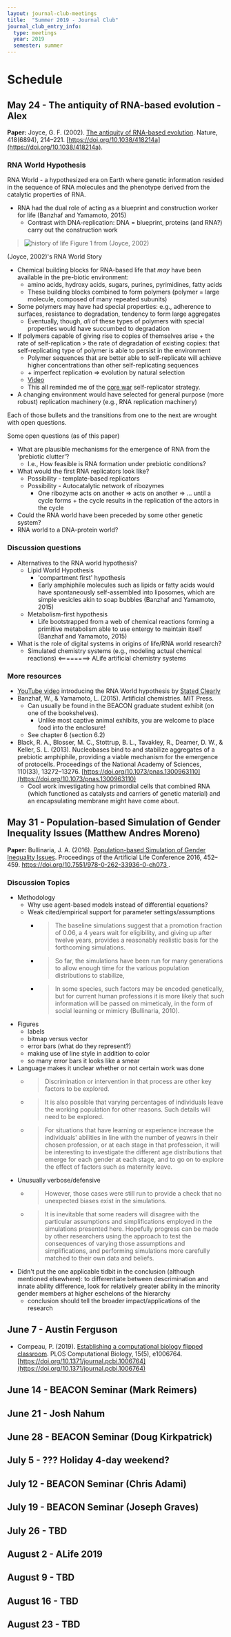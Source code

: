 ```yaml
---
layout: journal-club-meetings
title:  "Summer 2019 - Journal Club"
journal_club_entry_info:
  type: meetings
  year: 2019
  semester: summer
---
```


# Schedule

## May 24 - The antiquity of RNA-based evolution - Alex

**Paper:** Joyce, G. F. (2002). [The antiquity of RNA-based evolution](https://www.nature.com/articles/418214a). Nature, 418(6894), 214–221. [https://doi.org/10.1038/418214a](https://doi.org/10.1038/418214a).

### RNA World Hypothesis

RNA World - a hypothesized era on Earth where genetic information resided in the sequence of RNA molecules and the phenotype derived from the catalytic properties of RNA.

- RNA had the dual role of acting as a blueprint and construction worker for life (Banzhaf and Yamamoto, 2015)
  - Contrast with DNA-replication: DNA = blueprint, proteins (and RNA?) carry out the construction work

> ![history of life](https://media.springernature.com/lw900/springer-static/image/art%3A10.1038%2F418214a/MediaObjects/41586_2002_Article_BF418214a_Fig1_HTML.jpg)
> Figure 1 from (Joyce, 2002)

(Joyce, 2002)'s RNA World Story

- Chemical building blocks for RNA-based life that _may_ have been available in the pre-biotic environment:
  - amino acids, hydroxy acids, sugars, purines, pyrimidines, fatty acids
  - These building blocks combined to form polymers (polymer = large molecule, composed of many repeated subunits)
- Some polymers may have had special properties: e.g., adherence to surfaces, resistance to degradation, tendency to form large aggregates
  - Eventually, though, _all_ of these types of polymers with special properties would have succumbed to degradation
- If polymers capable of giving rise to copies of themselves arise + the rate of self-replication > the rate of degradation of existing copies: that self-replicating type of polymer is able to persist in the environment
  - Polymer sequences that are better able to self-replicate will achieve higher concentrations than other self-replicating sequences
  - \+ imperfect replication => evolution by natural selection
  - [Video](https://youtu.be/K1xnYFCZ9Yg?t=155)
  - This all reminded me of the [core war](https://en.wikipedia.org/wiki/Core_War) self-replicator strategy.
- A changing environment would have selected for general purpose (more robust) replication machinery (e.g., RNA replication machinery)

Each of those bullets and the transitions from one to the next are wrought with open questions.

Some open questions (as of this paper)

- What are plausible mechanisms for the emergence of RNA from the 'prebiotic clutter'?
  - I.e., How feasible is RNA formation under prebiotic conditions?
- What would the first RNA replicators look like?
  - Possibility - template-based replicators
  - Possibility - Autocatalytic network of ribozymes
    - One ribozyme acts on another => acts on another => ... until a cycle forms + the cycle results in the replication of the actors in the cycle
- Could the RNA world have been preceded by some other genetic system?
- RNA world to a DNA-protein world?


### Discussion questions

- Alternatives to the RNA world hypothesis?
  - Lipid World Hypothesis
    - 'compartment first' hypothesis
    - Early amphiphile molecules such as lipids or fatty acids would have spontaneously self-assembled into liposomes, which are simple vesicles akin to soap bubbles (Banzhaf and Yamamoto, 2015)
  - Metabolism-first hypothesis
    - Life bootstrapped from a web of chemical reactions forming a primitive metabolism able to use entergy to maintain itself (Banzhaf and Yamamoto, 2015)
- What is the role of digital systems in origins of life/RNA world research?
  - Simulated chemistry systems (e.g., modeling actual chemical reactions) <========> ALife artificial chemistry systems

### More resources

- [YouTube video](https://www.youtube.com/watch?v=K1xnYFCZ9Yg) introducing the RNA World hypothesis by [Stated Clearly](http://statedclearly.com/)
- Banzhaf, W., & Yamamoto, L. (2015). Artificial chemistries. MIT Press.
  - Can usually be found in the BEACON graduate student exhibit (on one of the bookshelves).
    - Unlike most captive animal exhibits, you are welcome to place food into the enclosure!
  - See chapter 6 (section 6.2)
- Black, R. A., Blosser, M. C., Stottrup, B. L., Tavakley, R., Deamer, D. W., & Keller, S. L. (2013). Nucleobases bind to and stabilize aggregates of a prebiotic amphiphile, providing a viable mechanism for the emergence of protocells. Proceedings of the National Academy of Sciences, 110(33), 13272–13276. [https://doi.org/10.1073/pnas.1300963110](https://doi.org/10.1073/pnas.1300963110)
  - Cool work investigating how primordial cells that combined RNA (which functioned as catalysts and carriers of genetic material) and an encapsulating membrane might have come about.

## May 31 - Population-based Simulation of Gender Inequality Issues (Matthew Andres Moreno)

**Paper:** Bullinaria, J. A. (2016). [Population-based Simulation of Gender Inequality Issues](https://www.mitpressjournals.org/doi/abs/10.1162/978-0-262-33936-0-ch073). Proceedings of the Artificial Life Conference 2016, 452–459. [https://doi.org/10.7551/978-0-262-33936-0-ch073 ](https://doi.org/10.7551/978-0-262-33936-0-ch073).

### Discussion Topics

* Methodology
   * Why use agent-based models instead of differential equations?
   * Weak cited/empirical support for parameter settings/assumptions
     * > The baseline simulations suggest that a promotion fraction of 0.06, a 4 years wait for eligibility, and giving up after twelve years, provides a reasonably realistic basis for the forthcoming simulations.
     * > So far, the simulations have been run for many generations to allow enough time for the various population distributions to stabilize,
     * > In some species, such factors may be encoded genetically, but for current human professions it is more likely that such information will be passed on mimeticaly, in the form of social learning or mimicry (Bullinaria, 2010).
* Figures
  * labels
  * bitmap versus vector
  * error bars (what do they represent?)
  * making use of line style in addition to color
  * so many error bars it looks like a smear
* Language makes it unclear whether or not certain work was done
  * > Discrimination or intervention in that process are other key factors to be explored.
  * > It is also possible that varying percentages of individuals leave the working population for other reasons.
    Such details will need to be explored.
  * > For situations that have learning or experience increase the individuals' abilities in line with the number of yeawrs in their chosen profession, or at each stage in that professeion, it will be interesting to investigate the different age distributions that emerge for each gender at each stage, and to go on to explore the effect of factors such as maternity leave.
* Unusually verbose/defensive
   * > However, those cases were still run to provide a check that no unexpected biases exist in the simulations.
   * > It is inevitable that some readers will disagree with the particular assumptions and simplifications employed in the simulations presented here.
     Hopefully progress can be made by other researchers using the approach to test the consequences of varying those assumptions and simplifications, and performing simulations more carefully matched to their own data and beliefs.
* Didn't put the one applicable tidbit in the conclusion (although mentioned elsewhere): to differentiate between descrimination and innate ability difference, look for relatively greater ability in the minority gender members at higher eschelons of the hierarchy   
  * conclusion should tell the broader impact/applications of the research

## June 7 - Austin Ferguson
- Compeau, P. (2019). [Establishing a computational biology flipped classroom](https://journals.plos.org/ploscompbiol/article?id=10.1371/journal.pcbi.1006764). PLOS Computational Biology, 15(5), e1006764. [https://doi.org/10.1371/journal.pcbi.1006764](https://doi.org/10.1371/journal.pcbi.1006764)

## June 14 - BEACON Seminar (Mark Reimers)

## June 21 - Josh Nahum

## June 28 - BEACON Seminar (Doug Kirkpatrick)

## July 5 - ??? Holiday 4-day weekend?

## July 12 - BEACON Seminar (Chris Adami)

## July 19 - BEACON Seminar (Joseph Graves)

## July 26 - TBD

## August 2 - ALife 2019

## August 9 - TBD

## August 16 - TBD

## August 23 - TBD
